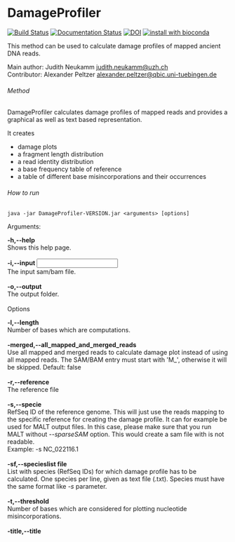 # DamageProfiler
[![Build Status](https://travis-ci.org/Integrative-Transcriptomics/DamageProfiler.svg?branch=master)](https://travis-ci.org/Integrative-Transcriptomics/DamageProfiler)
[![Documentation Status](https://readthedocs.org/projects/damageprofiler/badge/?version=latest)](http://damageprofiler.readthedocs.io/en/latest/?badge=latest)
[![DOI](https://zenodo.org/badge/84447018.svg)](https://zenodo.org/badge/latestdoi/84447018)
[![install with bioconda](https://img.shields.io/badge/install%20with-bioconda-brightgreen.svg?style=flat-square)](http://bioconda.github.io/recipes/damageprofiler/README.html)

This method can be used to calculate damage profiles of mapped ancient DNA reads. 

Main author: Judith Neukamm <judith.neukamm@uzh.ch>\
Contributor: Alexander Peltzer <alexander.peltzer@qbic.uni-tuebingen.de>

###### Method
DamageProfiler calculates damage profiles of mapped reads and provides a 
graphical as well as text based representation. 

It creates 
- damage plots
- a fragment length distribution
- a read identity distribution 
- a base frequency table of reference 
- a table of different base misincorporations and their occurrences


###### How to run

```
java -jar DamageProfiler-VERSION.jar <arguments> [options]
```




Arguments:

**-h,--help**\
Shows this help page.\
\
**-i,--input <INPUT>**\
The input sam/bam file.\
\
**-o,--output <OUTPUT>**\
The output folder.\
\
Options

**-l,--length <LENGTH>**\
Number of bases which are computations.\
\
**-merged,--all_mapped_and_merged_reads**\
Use all mapped and merged reads to calculate damage plot instead of using all mapped reads. The SAM/BAM entry must start with 'M_', otherwise it will be skipped. Default: false\
\
**-r,--reference <REFERENCE>**\
The reference file\
\
**-s,--specie <SPECIE>**\
RefSeq ID of the reference genome. This will just use the reads mapping to the specific reference for creating the damage profile. It can for example be used for MALT output files. In this case, please make sure that you run MALT without *--sparseSAM* option. This would create a sam file with is not readable. \
Example: -s NC_022116.1
\
\
**-sf,--specieslist file <SPECIES LIST>**\
List with species (RefSeq IDs) for which damage profile has to be calculated. One species per line, given as text file (.txt). Species must have the same format like *-s* parameter.\
\
**-t,--threshold <THRESHOLD>**\
Number of bases which are considered for plotting nucleotide misincorporations.\
\
**-title,--title <TITLE>**\
Title used for all plots (Default: file name of input SAM/BAM file).\
\
**-yaxis_damageplot,--yaxis_damageplot <YAXIS_DAMAGEPLOT>**\
Maximal value on y axis (Default: flexible, adapts to the calculated damage).\
\
**-xaxis_histo_id_min,--xaxis_histo_id_min <XAXIS_HISTO_ID_MIN>**\
Maximal value on y axis (Default: flexible, adapts to the calculated damage).\
\
**-xaxis_histo_id_max,--xaxis_histo_id_max <XAXIS_HISTO_ID_MAX>**\
Maximal value on y axis (Default: flexible, adapts to the calculated damage).\
\
**-xaxis_histo_length_min,--xaxis_histo_length_min <XAXIS_HISTO_LENGTH_MIN>**\
Maximal value on y axis (Default: flexible, adapts to the calculated damage).\
\
**-xaxis_histo_length_max,--xaxis_histo_length_max <XAXIS_HISTO_LENGTH_MAX>**\
Maximal value on y axis (Default: flexible, adapts to the calculated damage).





Running the jar file without any parameter starts a GUI to configure the run.

Stay tuned, a more detailed description, manual and tutorial of DamageProfiler is coming soon.